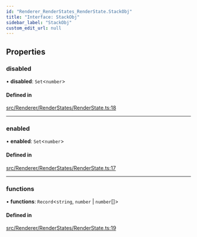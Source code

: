 ```yaml
---
id: "Renderer_RenderStates_RenderState.StackObj"
title: "Interface: StackObj"
sidebar_label: "StackObj"
custom_edit_url: null
---
```




## Properties

### disabled

• **disabled**: `Set`<`number`\>

#### Defined in

[src/Renderer/RenderStates/RenderState.ts:18](https://github.com/ZeaInc/zea-engine/blob/8e646f8a8/src/Renderer/RenderStates/RenderState.ts#L18)

___

### enabled

• **enabled**: `Set`<`number`\>

#### Defined in

[src/Renderer/RenderStates/RenderState.ts:17](https://github.com/ZeaInc/zea-engine/blob/8e646f8a8/src/Renderer/RenderStates/RenderState.ts#L17)

___

### functions

• **functions**: `Record`<`string`, `number` \| `number`[]\>

#### Defined in

[src/Renderer/RenderStates/RenderState.ts:19](https://github.com/ZeaInc/zea-engine/blob/8e646f8a8/src/Renderer/RenderStates/RenderState.ts#L19)

